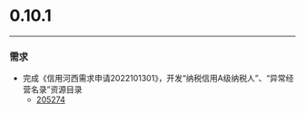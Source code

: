 # 0.10.1

---

### 需求

* 完成《信用河西需求申请2022101301》，开发“纳税信用A级纳税人”、“异常经营名录”资源目录
    * [205274](http://redmine.qixinyun.com/issues/205274)
